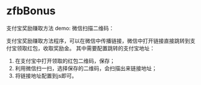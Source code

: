 # zfbBonus
支付宝奖励赚取方法
demo:
微信扫描二维码：


支付宝奖励赚取方法程序，可以在微信中传播链接，微信中打开链接直接跳转到支付宝领取红包，收取奖励金。
其中需要配置跳转的支付宝地址：
1. 在支付宝中打开领取的红包二维码，保存；
2. 利用微信扫一扫，选择保存的二维码，会扫描出来链接地址；
3. 将链接地址配置到js即可。
